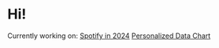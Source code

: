 # Hi!

Currently working on: [Spotify in 2024](https://youtu.be/5flEkgPuMx0?si=Qms5raS3Yd-l094m) 
[Personalized Data Chart](https://youtu.be/KN3nfWWCPVw?si=zVLXKH_VTtccD1Xe)
<!--
**ericf1/ericf1** is a ✨ _special_ ✨ repository because its `README.md` (this file) appears on your GitHub profile.

Here are some ideas to get you started:

- 🔭 I’m currently working on ...
- 🌱 I’m currently learning ...
- 👯 I’m looking to collaborate on ...
- 🤔 I’m looking for help with ...
- 💬 Ask me about ...
- 📫 How to reach me: ...
- 😄 Pronouns: ...
- ⚡ Fun fact: ...
-->
